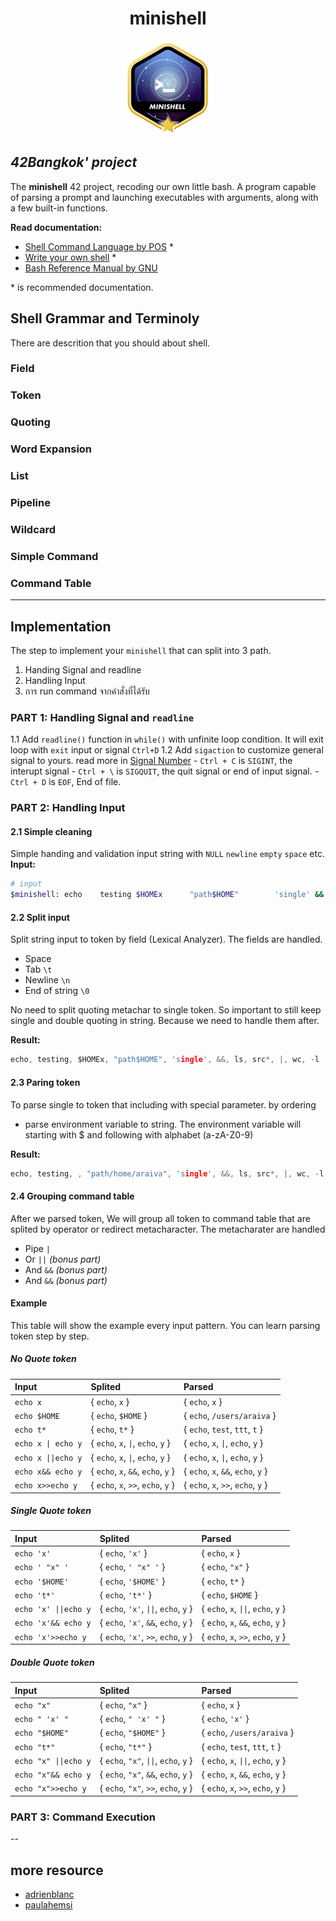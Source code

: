 <div align=center >
    <h1>minishell</h1>
    <img src="https://raw.githubusercontent.com/viruskizz/viruskizz-myutils/main/minishell_badge.png" alt="minishell badge" />
</div>

## _42Bangkok' project_



The **minishell** 42 project, recoding our own little bash. A program capable of parsing a prompt and launching executables with arguments, along with a few built-in functions.

**Read documentation:**

- [Shell Command Language by POS] *
- [Write your own shell] *
- [Bash Reference Manual by GNU]

\* is recommended documentation.

## Shell Grammar and Terminoly

There are descrition that you should about shell.

### Field

### Token

### Quoting

### Word Expansion

### List

### Pipeline

### Wildcard

### Simple Command

### Command Table

---

## Implementation

The step to implement your `minishell` that can split into 3 path.

1. Handing Signal and readline
2. Handling Input
3. การ run command จากคำสั่งที่ได้รับ

### PART 1: Handling Signal and `readline`

1.1 Add `readline()` function in `while()` with unfinite loop condition. It will exit loop with `exit` input or signal `Ctrl+D`
1.2 Add `sigaction` to customize general signal to yours. read more in [Signal Number]
    - `Ctrl + C` is `SIGINT`, the interupt signal
    - `Ctrl + \` is `SIGQUIT`, the quit signal or end of input signal.
    - `Ctrl + D` is `EOF`, End of file.

### PART 2: Handling Input

#### 2.1 Simple cleaning

Simple handing and validation input string with `NULL` `newline` `empty` `space` etc.
**Input:**

```sh
# input
$minishell: echo    testing $HOMEx      "path$HOME"        'single' && ls src* | wc -l
```

#### 2.2 Split input

Split string input to token by field (Lexical Analyzer).
The fields are handled.

- Space ` `
- Tab `\t`
- Newline `\n`
- End of string `\0`

No need to split quoting metachar to single token. So important to still keep single and double quoting in string. Because we need to handle them after.

**Result:**

```c
echo, testing, $HOMEx, "path$HOME", 'single', &&, ls, src*, |, wc, -l
```

#### 2.3 Paring token

To parse single to token that including with special parameter. by ordering

- parse environment variable to string. The environment variable will starting with $ and following with alphabet (a-zA-Z0-9)

**Result:**

```c
echo, testing, , "path/home/araiva", 'single', &&, ls, src*, |, wc, -l
```

#### 2.4 Grouping command table

After we parsed token, We will group all token to command table that are splited by operator or redirect metacharacter.
The metacharater are handled

- Pipe `|`
- Or `||` _(bonus part)_
- And `&&` _(bonus part)_
- And `&&` _(bonus part)_

#### Example

This table will show the example every input pattern. You can learn parsing token step by step.

##### _No Quote token_

| Input               | Splited                              | Parsed                             |
| :------------------ | :----------------------------------- | :--------------------------------- |
| `echo x`            | { `echo`, `x` }                      | { `echo`, `x` }                    |
| `echo $HOME`        | { `echo`, `$HOME` }                  | { `echo`, `/users/araiva` }        |
| `echo t*`           | { `echo`, `t*` }                     | { `echo`, `test`, `ttt`, `t` }     |
| `echo x \| echo y`  | { `echo`, `x`, `\|`, `echo`, `y` }   | { `echo`, `x`, `\|`, `echo`, `y` } |
| `echo x \|\|echo y` | { `echo`, `x`, `\|`, `echo`, `y` }   | { `echo`, `x`, `\|`, `echo`, `y` } |
| `echo x&& echo y`   | { `echo`, `x`, `&&`, `echo`, `y` }   | { `echo`, `x`, `&&`, `echo`, `y` } |
| `echo x>>echo y`    | { `echo`, `x`, `>>`, `echo`, `y` }   | { `echo`, `x`, `>>`, `echo`, `y` } |

##### _Single Quote token_

| Input                 | Splited                                | Parsed                               |
| :-------------------- | :------------------------------------- | :----------------------------------- |
| `echo 'x'`            | { `echo`, `'x'` }                      | { `echo`, `x` }                      |
| `echo ' "x" '`        | { `echo`, `' "x" '` }                  | { `echo`, ` "x" ` }                  |
| `echo '$HOME'`        | { `echo`, `'$HOME'` }                  | { `echo`, `t*` }                     |
| `echo 't*'`           | { `echo`, `'t*'` }                     | { `echo`, `$HOME` }                  |
| `echo 'x' \|\|echo y` | { `echo`, `'x'`, `\|\|`, `echo`, `y` } | { `echo`, `x`, `\|\|`, `echo`, `y` } |
| `echo 'x'&& echo y`   | { `echo`, `'x'`, `&&`, `echo`, `y` }   | { `echo`, `x`, `&&`, `echo`, `y` }   |
| `echo 'x'>>echo y`    | { `echo`, `'x'`, `>>`, `echo`, `y` }   | { `echo`, `x`, `>>`, `echo`, `y` }   |

##### _Double Quote token_

| Input                 | Splited                                | Parsed                               |
| :-------------------- | :------------------------------------- | :----------------------------------- |
| `echo "x"`            | { `echo`, `"x"` }                      | { `echo`, `x` }                      |
| `echo " 'x' "`        | { `echo`, `" 'x' "` }                  | { `echo`, ` 'x' ` }                  |
| `echo "$HOME"`        | { `echo`, `"$HOME"` }                  | { `echo`, `/users/araiva` }          |
| `echo "t*"`           | { `echo`, `"t*"` }                     | { `echo`, `test`, `ttt`, `t` }       |
| `echo "x" \|\|echo y` | { `echo`, `"x"`, `\|\|`, `echo`, `y` } | { `echo`, `x`, `\|\|`, `echo`, `y` } |
| `echo "x"&& echo y`   | { `echo`, `"x"`, `&&`, `echo`, `y` }   | { `echo`, `x`, `&&`, `echo`, `y` }   |
| `echo "x">>echo y`    | { `echo`, `"x"`, `>>`, `echo`, `y` }   | { `echo`, `x`, `>>`, `echo`, `y` }   |

### PART 3: Command Execution

--

## more resource

- [adrienblanc]
- [paulahemsi]

<!-- MARKDOWN LINKS & IMAGES -->
[Shell Command Language by POS]: https://pubs.opengroup.org/onlinepubs/009695399/utilities/xcu_chap02.html
[Write your own shell]: https://www.cs.purdue.edu/homes/grr/SystemsProgrammingBook/Book/Chapter5-WritingYourOwnShell.pdf
[Bash Reference Manual by GNU]: https://www.gnu.org/savannah-checkouts/gnu/bash/manual/bash.html#Shell-Operation
[Signal Number]: https://pubs.opengroup.org/onlinepubs/009696799/basedefs/signal.h.html
[adrienblanc]: https://adrienblanc.com/projects/42/minishell
[paulahemsi]: https://github.com/paulahemsi/minishell
